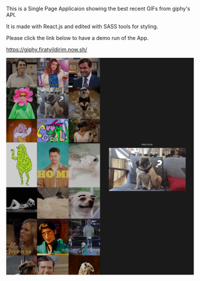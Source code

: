 This is a Single Page Applicaion showing the best recent GIFs from giphy's API.

It is made with React.js and edited with SASS tools for styling.


Please click the link below to have a demo run of the App.

https://giphy.firatyildirim.now.sh/

![preview](/src/img/giphyss.png)